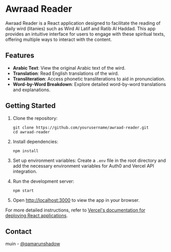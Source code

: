 # Awraad Reader

Awraad Reader is a React application designed to facilitate the reading of daily wird (litanies) such as Wird Al Latif and Ratib Al Haddad. This app provides an intuitive interface for users to engage with these spiritual texts, offering multiple ways to interact with the content.

## Features

- **Arabic Text**: View the original Arabic text of the wird.
- **Translation**: Read English translations of the wird.
- **Transliteration**: Access phonetic transliterations to aid in pronunciation.
- **Word-by-Word Breakdown**: Explore detailed word-by-word translations and explanations.


## Getting Started

1. Clone the repository:
   ```
   git clone https://github.com/yourusername/awraad-reader.git
   cd awraad-reader
   ```

2. Install dependencies:
   ```
   npm install
   ```

3. Set up environment variables:
   Create a `.env` file in the root directory and add the necessary environment variables for Auth0 and Vercel API integration.

4. Run the development server:
   ```
   npm start
   ```

5. Open [http://localhost:3000](http://localhost:3000) to view the app in your browser.


For more detailed instructions, refer to [Vercel's documentation for deploying React applications](https://vercel.com/docs/frameworks/react).

## Contact

muin - [@qamarunshadow](https://x.com/qamarunshadow)
